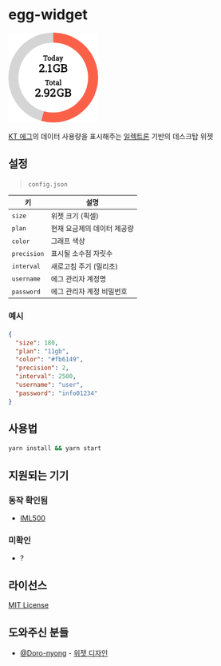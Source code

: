 # egg-widget

![screenshot](screenshot.png)

[KT 에그](http://www.infomark.co.kr)의 데이터 사용량을 표시해주는 [일렉트론](https://electronjs.org/) 기반의 데스크탑 위젯

## 설정

> `config.json`

| 키 | 설명 |
| -- | --- |
| `size` | 위젯 크기 (픽셀) |
| `plan` | 현재 요금제의 데이터 제공량 |
| `color` | 그래프 색상 |
| `precision` | 표시될 소수점 자릿수 |
| `interval` | 새로고침 주기 (밀리초) |
| `username` | 에그 관리자 계정명 |
| `password` | 에그 관리자 계정 비밀번호 |

### 예시

```json
{
  "size": 180,
  "plan": "11gb",
  "color": "#fb6149",
  "precision": 2,
  "interval": 2500,
  "username": "user",
  "password": "info01234"
}
```

## 사용법

```bash
yarn install && yarn start
```

## 지원되는 기기

### 동작 확인됨

- [IML500](http://www.infomark.co.kr/shop/item.php?it_id=1499042001)

### 미확인

- ?

## 라이선스

[MIT License](LICENSE)

## 도와주신 분들
* [@Doro-nyong](https://github.com/Doro-nyong) - [위젯 디자인](https://twitter.com/dnpfcltmdnjsdid/status/1083828614355767296)